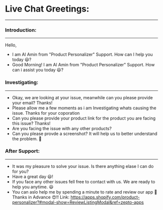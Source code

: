 # Live Chat Greetings:
---

### Introduction:
---
Hello,
* I am Al Amin from "Product Personalizer" Support. How can I help you today 😃?
* Good Morning! I am Al Amin from "Product Personalizer" Support. How can i assist you today 😃? 

### Investigating:
---
* Okay, we are looking at your issue, meanwhile can you please provide your email? Thanks!
* Please allow me a few moments as i am Investigating whats causing the issue. Thanks for your coporation 
* Can you please provide your product link for the product you are facing this issue? Thanks!
* Are you facing the issue with any other products?
* Can you please provde a screenshot? It will help us to better understand the problem. 🙏 

### After Support:
---
* It was my pleasure to solve your issue. Is there anything elase I can do for you?
* Have a great day 😃!
* If you face any other issues fell free to contact with us. We are ready to help you anytime. 😃
* You can aslo help me by spending a minute to rate and review our app 🙏 Thanks in Advance 😍!! Link: https://apps.shopify.com/product-personalizer?#modal-show=ReviewListingModal&ref=zepto-apps
